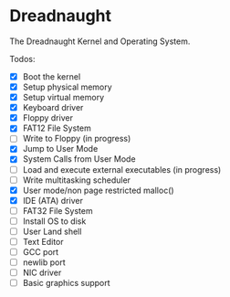 Dreadnaught
===========

The Dreadnaught Kernel and Operating System.

Todos:
- [x] Boot the kernel
- [x] Setup physical memory
- [x] Setup virtual memory
- [x] Keyboard driver
- [x] Floppy driver
- [x] FAT12 File System
- [ ] Write to Floppy (in progress)
- [x] Jump to User Mode
- [x] System Calls from User Mode
- [ ] Load and execute external executables (in progress)
- [ ] Write multitasking scheduler
- [x] User mode/non page restricted malloc()
- [x] IDE (ATA) driver
- [ ] FAT32 File System
- [ ] Install OS to disk
- [ ] User Land shell
- [ ] Text Editor
- [ ] GCC port
- [ ] newlib port
- [ ] NIC driver
- [ ] Basic graphics support
